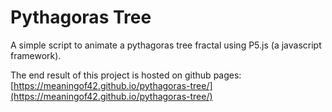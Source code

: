 # Pythagoras Tree

A simple script to animate a pythagoras tree fractal using P5.js (a javascript framework).

The end result of this project is hosted on github pages: [https://meaningof42.github.io/pythagoras-tree/](https://meaningof42.github.io/pythagoras-tree/)
